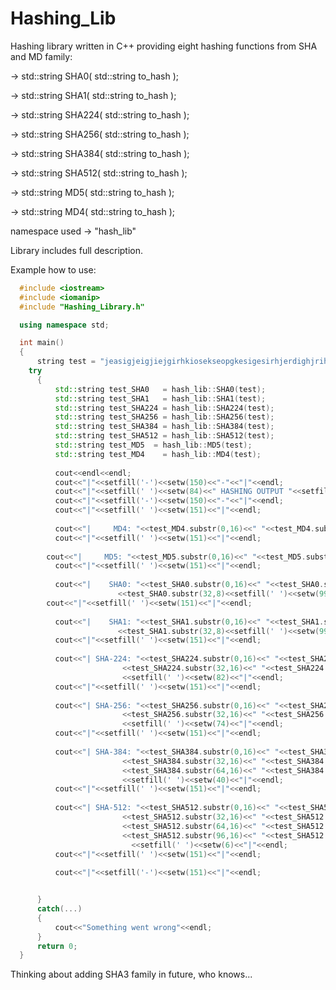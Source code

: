 # Hashing_Lib
Hashing library written in C++ providing eight hashing functions from SHA and MD family:

-> std::string SHA0( std::string to_hash );

-> std::string SHA1( std::string to_hash );

-> std::string SHA224( std::string to_hash );

-> std::string SHA256( std::string to_hash );

-> std::string SHA384( std::string to_hash );

-> std::string SHA512( std::string to_hash );

-> std::string MD5( std::string to_hash );

-> std::string MD4( std::string to_hash );

namespace used -> "hash_lib"

Library includes full description.


Example how to use:
```c++
  #include <iostream>
  #include <iomanip>
  #include "Hashing_Library.h"

  using namespace std;

  int main()
  {
	  string test = "jeasigjeigjiejgirhkiosekseopgkesigesirhjerdighjrihjserihjesrighjsihgjesrighsjehojsejgiejiogjsiojgei";
  	try
	  {	
		  std::string test_SHA0   = hash_lib::SHA0(test);
		  std::string test_SHA1   = hash_lib::SHA1(test);
		  std::string test_SHA224 = hash_lib::SHA224(test);
		  std::string test_SHA256 = hash_lib::SHA256(test);
		  std::string test_SHA384 = hash_lib::SHA384(test);
		  std::string test_SHA512 = hash_lib::SHA512(test);
		  std::string test_MD5 	= hash_lib::MD5(test);
		  std::string test_MD4    = hash_lib::MD4(test);
		
		  cout<<endl<<endl;
		  cout<<"|"<<setfill('-')<<setw(150)<<"-"<<"|"<<endl;
		  cout<<"|"<<setfill(' ')<<setw(84)<<" HASHING OUTPUT "<<setfill(' ')<<setw(67)<<"|"<<endl;
		  cout<<"|"<<setfill('-')<<setw(150)<<"-"<<"|"<<endl;
		  cout<<"|"<<setfill(' ')<<setw(151)<<"|"<<endl;
		
		  cout<<"|     MD4: "<<test_MD4.substr(0,16)<<" "<<test_MD4.substr(16,16)<<setfill(' ')<<setw(108)<<"|"<<endl;
		  cout<<"|"<<setfill(' ')<<setw(151)<<"|"<<endl;
  		
	  	cout<<"|     MD5: "<<test_MD5.substr(0,16)<<" "<<test_MD5.substr(16,16)<<setfill(' ')<<setw(108)<<"|"<<endl;
		  cout<<"|"<<setfill(' ')<<setw(151)<<"|"<<endl;
		
		  cout<<"|    SHA0: "<<test_SHA0.substr(0,16)<<" "<<test_SHA0.substr(16,16)<<" "
  						<<test_SHA0.substr(32,8)<<setfill(' ')<<setw(99)<<"|"<<endl;
	  	cout<<"|"<<setfill(' ')<<setw(151)<<"|"<<endl;
		
		  cout<<"|    SHA1: "<<test_SHA1.substr(0,16)<<" "<<test_SHA1.substr(16,16)<<" "
			  			<<test_SHA1.substr(32,8)<<setfill(' ')<<setw(99)<<"|"<<endl;
		  cout<<"|"<<setfill(' ')<<setw(151)<<"|"<<endl;
		
		  cout<<"| SHA-224: "<<test_SHA224.substr(0,16)<<" "<<test_SHA224.substr(16,16)<<" "
			  			 <<test_SHA224.substr(32,16)<<" "<<test_SHA224.substr(48,8)
				  		 <<setfill(' ')<<setw(82)<<"|"<<endl;
		  cout<<"|"<<setfill(' ')<<setw(151)<<"|"<<endl;
		
		  cout<<"| SHA-256: "<<test_SHA256.substr(0,16)<<" "<<test_SHA256.substr(16,16)<<" "
			  			 <<test_SHA256.substr(32,16)<<" "<<test_SHA256.substr(48,16)
				  		 <<setfill(' ')<<setw(74)<<"|"<<endl;
		  cout<<"|"<<setfill(' ')<<setw(151)<<"|"<<endl;
						 
		  cout<<"| SHA-384: "<<test_SHA384.substr(0,16)<<" "<<test_SHA384.substr(16,16)<<" "
			  			 <<test_SHA384.substr(32,16)<<" "<<test_SHA384.substr(48,16)<<" "
				  		 <<test_SHA384.substr(64,16)<<" "<<test_SHA384.substr(80,16)
					  	 <<setfill(' ')<<setw(40)<<"|"<<endl;
		  cout<<"|"<<setfill(' ')<<setw(151)<<"|"<<endl;
						 
		  cout<<"| SHA-512: "<<test_SHA512.substr(0,16)<<" "<<test_SHA512.substr(16,16)<<" "
			  			 <<test_SHA512.substr(32,16)<<" "<<test_SHA512.substr(48,16)<<" "
				  		 <<test_SHA512.substr(64,16)<<" "<<test_SHA512.substr(80,16)<<" "
					  	 <<test_SHA512.substr(96,16)<<" "<<test_SHA512.substr(112,16)
						   <<setfill(' ')<<setw(6)<<"|"<<endl;
		  cout<<"|"<<setfill(' ')<<setw(151)<<"|"<<endl;
		
		  cout<<"|"<<setfill('-')<<setw(151)<<"|"<<endl;


	  }
	  catch(...)
	  {
		  cout<<"Something went wrong"<<endl;
	  }	
	  return 0;
  }
  ```
  Thinking about adding SHA3 family in future, who knows...
  
